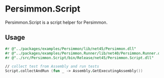 # Persimmon.Script

Persimmon.Script is a script helper for Persimmon.

## Usage

```fsharp
#r @"../packages/examples/Persimmon/lib/net45/Persimmon.dll"
#r @"../packages/examples/Persimmon.Runner/lib/net40/Persimmon.Runner.dll"
#r @"../src/Persimmon.Script/bin/Release/net45/Persimmon.Script.dll"

// collect test from Assembly and run tests
Script.collectAndRun (fun _ -> Assembly.GetExecutingAssembly())
```
